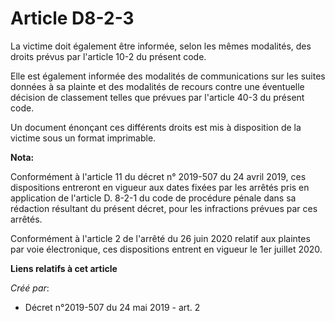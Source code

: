 # Article D8-2-3

La victime doit également être informée, selon les mêmes modalités, des droits prévus par l'article 10-2 du présent code.

Elle est également informée des modalités de communications sur les suites données à sa plainte et des modalités de recours
contre une éventuelle décision de classement telles que prévues par l'article 40-3 du présent code.

Un document énonçant ces différents droits est mis à disposition de la victime sous un format imprimable.

**Nota:**

Conformément à l'article 11 du décret n° 2019-507 du 24 avril 2019, ces dispositions entreront en vigueur aux dates fixées
par les arrêtés pris en application de l'article D. 8-2-1 du code de procédure pénale dans sa rédaction résultant du présent
décret, pour les infractions prévues par ces arrêtés.

Conformément à l'article 2 de l'arrêté du 26 juin 2020 relatif aux plaintes par voie électronique, ces dispositions entrent
en vigueur le 1er juillet 2020.

**Liens relatifs à cet article**

_Créé par_:

  - Décret n°2019-507 du 24 mai 2019 - art. 2
